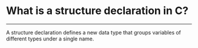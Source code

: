 # What is a structure declaration in C?

---

A structure declaration defines a new data type that groups variables of different types under a single name.